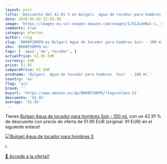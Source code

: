 ```yaml
---
layout: post
title: 'Descuento del 42.91 % en Bulgari  Agua de tocador para hombres  S'
date: 2020-05-03 12:35:30
image: 'https://images-eu.ssl-images-amazon.com/images/I/412LmHB2c-L._SL400_.jpg'
comments: true
category: ofertas
author: ring
slug: 'B000P20RPQ-es Bulgari Agua de tocador para hombres Soir - 100 ml.'
sku: 'B000P20RPQ-es'
tags: [ 'agua','de','tocador', ]
actualPrice: 51.95 EUR
currency: EUR
price: 51.95
comparePrice: 91 EUR
prodname: 'Bulgari  Agua de tocador para hombres  Soir  - 100 ml.'
country: 'es'
flag: '🇪🇸'
brand: ''
buyurl: 'https://www.amazon.es/dp/B000P20RPQ/?tag=tolees-21'
descuento: '42.91'
average: '51.95'
---
```


Tienes [Bulgari  Agua de tocador para hombres  Soir  - 100 ml.](https://www.amazon.es/dp/B000P20RPQ/?tag=tolees-21) con un 42.91 % de descuento con precio de oferta de 51.95 EUR (original: 91 EUR) en el siguiente enlace!

[![Bulgari  Agua de tocador para hombres  S](https://images-eu.ssl-images-amazon.com/images/I/412LmHB2c-L._SL400_.jpg)](https://www.amazon.es/dp/B000P20RPQ/?tag=tolees-21)

ℹ️:


[🛒 Accede a la oferta!!](https://www.amazon.es/dp/B000P20RPQ/?tag=tolees-21)
